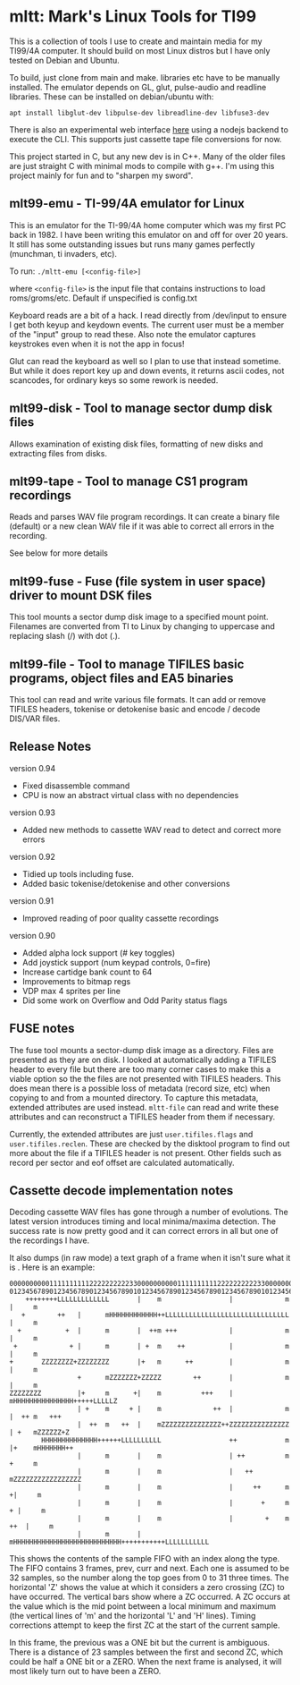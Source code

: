 mltt: Mark's Linux Tools for TI99
=================================

This is a collection of tools I use to create and maintain media for my TI99/4A
computer.  It should build on most Linux distros but I have only tested on
Debian and Ubuntu.

To build, just clone from main and make.  libraries etc have to be manually installed.
The emulator depends on GL, glut, pulse-audio and readline libraries.  These can be installed on debian/ubuntu with:

    apt install libglut-dev libpulse-dev libreadline-dev libfuse3-dev

There is also an experimental web interface [here][1] using a
nodejs backend to execute the CLI.  This supports just cassette tape file
conversions for now.

This project started in C, but any new dev is in C++.  Many of the older files
are just straight C with minimal mods to compile with g++.  I'm using this
project mainly for fun and to "sharpen my sword".

mlt99-emu - TI-99/4A emulator for Linux
---------------------------------------

This is an emulator for the TI-99/4A home computer which was my first PC back in
1982.  I have been writing this emulator on and off for over 20 years.  It still
has some outstanding issues but runs many games perfectly (munchman, ti
invaders, etc).

To run: `./mltt-emu [<config-file>]`

where `<config-file>` is the input file that contains instructions to load
roms/groms/etc.  Default if unspecified is config.txt

Keyboard reads are a bit of a hack.  I read directly from /dev/input to ensure I
get both keyup and keydown events.  The current user must be a member of the
"input" group to read these.  Also note the emulator captures keystrokes even
when it is not the app in focus!

Glut can read the keyboard as well so I plan to use that instead sometime.  But
while it does report key up and down events, it returns ascii codes, not
scancodes, for ordinary keys so some rework is needed.

mlt99-disk - Tool to manage sector dump disk files
--------------------------------------------------

Allows examination of existing disk files, formatting of new disks and
extracting files from disks.

mlt99-tape - Tool to manage CS1 program recordings
--------------------------------------------------

Reads and parses WAV file program recordings.  It can create a binary file
(default) or a new clean WAV file if it was able to correct all errors in the
recording.

See below for more details

mlt99-fuse - Fuse (file system in user space) driver to mount DSK files
-----------------------------------------------------------------------

This tool mounts a sector dump disk image to a specified mount point.  Filenames
are converted from TI to Linux by changing to uppercase and replacing slash (/)
with dot (.).

mlt99-file - Tool to manage TIFILES basic programs, object files and EA5 binaries
---------------------------------------------------------------------------------

This tool can read and write various file formats.  It can add or remove TIFILES
headers, tokenise or detokenise basic and encode / decode DIS/VAR files.


Release Notes
-------------

version 0.94
* Fixed disassemble command
* CPU is now an abstract virtual class with no dependencies

version 0.93
* Added new methods to cassette WAV read to detect and correct more errors

version 0.92
* Tidied up tools including fuse.
* Added basic tokenise/detokenise and other conversions

version 0.91
* Improved reading of poor quality cassette recordings

version 0.90
* Added alpha lock support (# key toggles)
* Add joystick support (num keypad controls, 0=fire)
* Increase cartidge bank count to 64
* Improvements to bitmap regs
* VDP max 4 sprites per line
* Did some work on Overflow and Odd Parity status flags

FUSE notes
----------
The fuse tool mounts a sector-dump disk image as a directory.  Files are
presented as they are on disk.  I looked at automatically adding a TIFILES
header to every file but there are too many corner cases to make this a viable
option so the the files are not presented with TIFILES headers.  This does mean
there is a possible loss of metadata (record size, etc) when copying to and from
a mounted directory.  To capture this metadata, extended attributes are used
instead.  `mltt-file` can read and write these attributes and can reconstruct a
TIFILES header from them if necessary.

Currently, the extended attributes are just `user.tifiles.flags` and
`user.tifiles.reclen`.  These are checked by the disktool program to find out more
about the file if a TIFILES header is not present.  Other fields such as record
per sector and eof offset are calculated automatically.

Cassette decode implementation notes
------------------------------------
Decoding cassette WAV files has gone through a number of evolutions.  The latest
version introduces timing and local minima/maxima detection.  The success rate
is now pretty good and it can correct errors in all but one of the recordings I
have.

It also dumps (in raw mode) a text graph of a frame when it isn't sure what it
is .  Here is an example:
```
000000000011111111112222222222330000000000111111111122222222223300000000001111111111222222222233
012345678901234567890123456789010123456789012345678901234567890101234567890123456789012345678901
    ++++++++LLLLLLLLLLLLL       |    m                 |             m          |     m
   +        ++   |      mHHHHHHHHHHHH++LLLLLLLLLLLLLLLLLLLLLLLLLLLLLLL          |     m
  +           +  |      m       |  ++m +++             |             m          |     m
 +             + |      m       | +  m    ++           |             m          |     m
+       ZZZZZZZZ+ZZZZZZZZ       |+   m      ++         |             m          |     m
                 +      mZZZZZZZ+ZZZZZ        ++       |             m          |     m
ZZZZZZZZ         |+     m      +|    m          +++    |             mHHHHHHHHHHHHHHH+++++LLLLLZ
                 | +    m     + |    m             ++  |             m          |  ++ m   +++
                 |  ++  m   ++  |    mZZZZZZZZZZZZZZZ++ZZZZZZZZZZZZZZZ          | +   mZZZZZZ+Z
        HHHHHHHHHHHHHH++++++LLLLLLLLLL                 ++            m          |+    mHHHHHHH++
                 |      m       |    m                 | ++          m          +     m
                 |      m       |    m                 |   ++        mZZZZZZZZZZZZZZZZZ
                 |      m       |    m                 |     ++      m         +|     m
                 |      m       |    m                 |       +     m        + |     m
                 |      m       |    m                 |        +    m      ++  |     m
                 |      m       |    mHHHHHHHHHHHHHHHHHHHHHHHHHHH+++++++++++LLLLLLLLLLL
```

This shows the contents of the sample FIFO with an index along the type.  The
FIFO contains 3 frames, prev, curr and next.  Each one is assumed to be 32
samples, so the number along the top goes from 0 to 31 three times.  The
horizontal 'Z' shows the value at which it considers a zero crossing (ZC) to
have occurred.  The vertical bars show where a ZC occurred.  A ZC occurs at the
value which is the mid point between a local minimum and maximum (the vertical
lines of 'm' and the horizontal 'L' and 'H' lines).  Timing corrections attempt
to keep the first ZC at the start of the current sample.

In this frame, the previous was a ONE bit but the current is ambiguous.  There
is a distance of 23 samples between the first and second ZC, which could be half
a ONE bit or a ZERO.   When the next frame is analysed, it will most likely turn
out to have been a ZERO.

[1]: https://www.burkley.net/script
